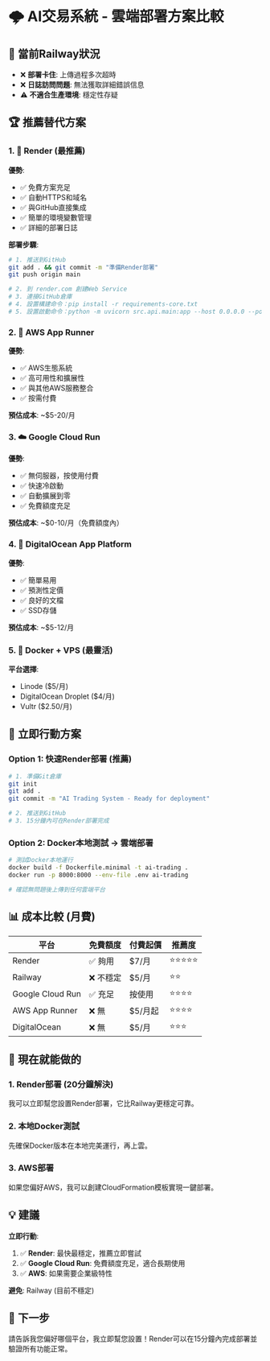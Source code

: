 # 🌩️ AI交易系統 - 雲端部署方案比較

## 🚨 當前Railway狀況
- ❌ **部署卡住**: 上傳過程多次超時
- ❌ **日誌訪問問題**: 無法獲取詳細錯誤信息  
- ⚠️ **不適合生產環境**: 穩定性存疑

## 🏆 推薦替代方案

### 1. 🚀 **Render (最推薦)**
**優勢**:
- ✅ 免費方案充足
- ✅ 自動HTTPS和域名
- ✅ 與GitHub直接集成
- ✅ 簡單的環境變數管理
- ✅ 詳細的部署日誌

**部署步驟**:
```bash
# 1. 推送到GitHub
git add . && git commit -m "準備Render部署"
git push origin main

# 2. 到 render.com 創建Web Service
# 3. 連接GitHub倉庫
# 4. 設置構建命令：pip install -r requirements-core.txt
# 5. 設置啟動命令：python -m uvicorn src.api.main:app --host 0.0.0.0 --port $PORT
```

### 2. 🏢 **AWS App Runner** 
**優勢**:
- ✅ AWS生態系統
- ✅ 高可用性和擴展性
- ✅ 與其他AWS服務整合
- ✅ 按需付費

**預估成本**: ~$5-20/月

### 3. ☁️ **Google Cloud Run**
**優勢**:
- ✅ 無伺服器，按使用付費
- ✅ 快速冷啟動
- ✅ 自動擴展到零
- ✅ 免費額度充足

**預估成本**: ~$0-10/月（免費額度內）

### 4. 🔵 **DigitalOcean App Platform**
**優勢**:
- ✅ 簡單易用
- ✅ 預測性定價
- ✅ 良好的文檔
- ✅ SSD存儲

**預估成本**: ~$5-12/月

### 5. 🐳 **Docker + VPS** (最靈活)
**平台選擇**: 
- Linode ($5/月)
- DigitalOcean Droplet ($4/月)  
- Vultr ($2.50/月)

## 🎯 立即行動方案

### Option 1: 快速Render部署 (推薦)
```bash
# 1. 準備Git倉庫
git init
git add .
git commit -m "AI Trading System - Ready for deployment"

# 2. 推送到GitHub
# 3. 15分鐘內可在Render部署完成
```

### Option 2: Docker本地測試 → 雲端部署
```bash
# 測試Docker本地運行
docker build -f Dockerfile.minimal -t ai-trading .
docker run -p 8000:8000 --env-file .env ai-trading

# 確認無問題後上傳到任何雲端平台
```

## 📊 成本比較 (月費)

| 平台 | 免費額度 | 付費起價 | 推薦度 |
|------|----------|----------|--------|
| Render | ✅ 夠用 | $7/月 | ⭐⭐⭐⭐⭐ |
| Railway | ❌ 不穩定 | $5/月 | ⭐⭐ |
| Google Cloud Run | ✅ 充足 | 按使用 | ⭐⭐⭐⭐ |
| AWS App Runner | ❌ 無 | $5/月起 | ⭐⭐⭐⭐ |
| DigitalOcean | ❌ 無 | $5/月 | ⭐⭐⭐ |

## 🚀 現在就能做的

### 1. **Render部署** (20分鐘解決)
我可以立即幫您設置Render部署，它比Railway更穩定可靠。

### 2. **本地Docker測試**
先確保Docker版本在本地完美運行，再上雲。

### 3. **AWS部署**
如果您偏好AWS，我可以創建CloudFormation模板實現一鍵部署。

## 💡 建議

**立即行動**: 
1. ✅ **Render**: 最快最穩定，推薦立即嘗試
2. ✅ **Google Cloud Run**: 免費額度充足，適合長期使用  
3. ✅ **AWS**: 如果需要企業級特性

**避免**: Railway (目前不穩定)

## 🎯 下一步

請告訴我您偏好哪個平台，我立即幫您設置！Render可以在15分鐘內完成部署並驗證所有功能正常。